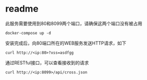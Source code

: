 # readme

此服务需要使用到80和8099两个端口，请确保这两个端口没有被占用

```shell
docker-compose up -d
```

安装完成后，向80端口所在的WEB服务发送HTTP请求，如下

```shell
curl http://<ip:80>?xss=asdfgg
```

通过RESTful接口，可以查看接收到的请求

```shell
curl http://<ip:8099>/api/cross.json
```

